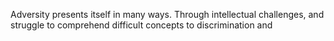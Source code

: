 Adversity presents itself in many ways. Through intellectual challenges, and struggle to comprehend difficult concepts to discrimination and 
